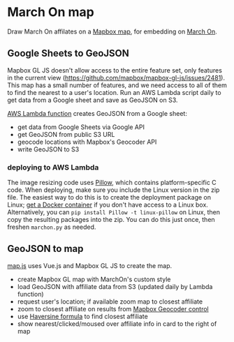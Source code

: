 # March On map

Draw March On affilates on a [Mapbox map](https://www.mapbox.com),
for embedding on [March On](https://www.wearemarchon.org).

## Google Sheets to GeoJSON

Mapbox GL JS doesn't allow access to the entire feature set, only features in the current view (https://github.com/mapbox/mapbox-gl-js/issues/2481). This map has a small number of features, and we need access to all of them to find the nearest to a user's location. Run an AWS Lambda script daily to get data from a Google sheet and save as GeoJSON on S3.

[AWS Lambda function](https://github.com/RagtagOpen/marchon-map/blob/master/lambda/marchon.py) creates GeoJSON from a Google sheet:
  - get data from Google Sheets via Google API
  - get GeoJSON from public S3 URL
  - geocode locations with Mapbox's Geocoder API
  - write GeoJSON to S3

### deploying to AWS Lambda

The image resizing code uses [Pillow](https://github.com/python-pillow/Pillow), which contains platform-specific C code. When deploying, make sure you include the Linux version in the zip file. The easiest way to do this is to create the deployment package on Linux; [get a Docker container](https://medium.freecodecamp.org/escaping-lambda-function-hell-using-docker-40b187ec1e48) if you don't have access to a Linux box. Alternatively, you can `pip install Pillow -t linux-pillow` on Linux, then copy the resulting packages into the zip. You can do this just once, then freshen `marchon.py` as needed.

## GeoJSON to map

[map.js](https://github.com/RagtagOpen/marchon-map/blob/master/map.js) uses Vue.js and Mapbox GL JS to create the map.

- create Mapbox GL map with MarchOn's custom style
- load GeoJSON with affiliate data from S3 (updated daily by Lambda function)
- request user's location; if available zoom map to closest affiliate
- zoom to closest affiliate on results from [Mapbox Geocoder control](https://github.com/mapbox/mapbox-gl-geocoder)
- use [Haversine formula](https://stackoverflow.com/questions/27928/calculate-distance-between-two-latitude-longitude-points-haversine-formula) to find closest affiliate
- show nearest/clicked/moused over affiliate info in card to the right of map
